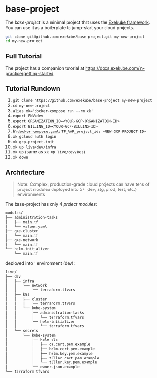 # base-project

The *base-project* is a minimal project that uses the [Exekube framework](https://github.com/exekube/exekube). You can use it as a boilerplate to jump-start your cloud projects.

```sh
git clone git@github.com:exekube/base-project.git my-new-project
cd my-new-project
```

## Full Tutorial

The project has a companion tutorial at https://docs.exekube.com/in-practice/getting-started

## Tutorial Rundown
1. `git clone https://github.com/exekube/base-project my-new-project`
2. `cd my-new-project`
3. `alias xk='docker-compose run --rm xk'`
4. `export ENV=dev`
5. `export ORGANIZATION_ID=<YOUR-GCP-ORGANIZATION-ID>`
6. `export BILLING_ID=<YOUR-GCP-BILLING-ID>`
7. In [`docker-compose.yaml`](docker-compose.yaml): `TF_VAR_project_id: <NEW-GCP-PROJECT-ID>`
8. `xk gcloud auth login`
9. `xk gcp-project-init`
10. `xk up live/dev/infra`
11. `xk up` (same as `xk up live/dev/k8s`)
12. `xk down`

## Architecture

> Note: Complex, production-grade cloud projects can have tens of project modules deployed into 5+ (dev, stg, prod, test, etc.) environments

The base-project has only 4 *project modules*:

```sh
modules/
├── administration-tasks
│   ├── main.tf
│   └── values.yaml
├── gke-cluster
│   └── main.tf
├── gke-network
│   └── main.tf
└── helm-initializer
    └── main.tf
```

deployed into 1 environment (dev):

```sh
live/
├── dev
│   ├── infra
│   │   └── network
│   │       └── terraform.tfvars
│   ├── k8s
│   │   ├── cluster
│   │   │   └── terraform.tfvars
│   │   └── kube-system
│   │       ├── administration-tasks
│   │       │   └── terraform.tfvars
│   │       └── helm-initializer
│   │           └── terraform.tfvars
│   └── secrets
│       └── kube-system
│           ├── helm-tls
│           │   ├── ca.cert.pem.example
│           │   ├── helm.cert.pem.example
│           │   ├── helm.key.pem.example
│           │   ├── tiller.cert.pem.example
│           │   └── tiller.key.pem.example
│           └── owner.json.example
└── terraform.tfvars
```
